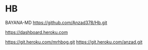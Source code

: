# HB
BAYANA-MD https://github.com/Anzad378/Hb.git

https://dashboard.heroku.com

https://git.heroku.com/mrhbog.git
https://git.heroku.com/anzad.git
